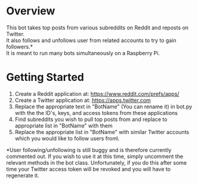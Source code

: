 # Overview
This bot takes top posts from various subreddits on Reddit and reposts on Twitter.\
It also follows and unfollows user from related accounts to try to gain followers.*\
It is meant to run many bots simultaneously on a Raspberry Pi.


# Getting Started
1. Create a Reddit application at: https://www.reddit.com/prefs/apps/
2. Create a Twitter application at: https://apps.twitter.com
3. Replace the appropriate text in "BotName" (You can rename it) in bot.py with the the ID's, keys, and access tokens from these applications
4. Find subreddits you wish to pull top posts from and replace to appropriate list in "BotName" with them
5. Replace the appropriate list in "BotName" with similar Twitter accounts which you would like to follow users from\

*User following/unfollowing is still buggy and is therefore currently commented out. If you wish to use it at this time,
simply uncomment the relevant methods in the bot class. Unfortunately, if you do this after some time your Twitter access 
token will be revoked and you will have to regenerate it.
